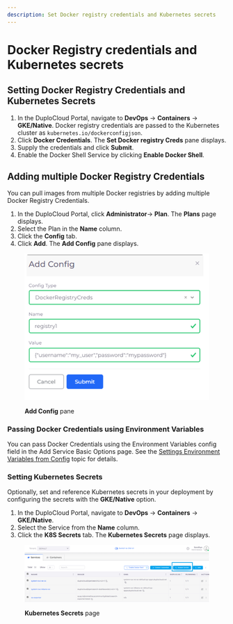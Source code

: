 ```yaml
---
description: Set Docker registry credentials and Kubernetes secrets
---
```


# Docker Registry credentials and Kubernetes secrets

## Setting Docker Registry Credentials and Kubernetes Secrets

1. In the DuploCloud Portal, navigate to  **DevOps** -> **Containers** -> **GKE/Native**. Docker registry credentials are passed to the Kubernetes cluster as `kubernetes.io/dockerconfigjson`.
2. Click **Docker Credentials**. The **Set Docker registry Creds** pane displays.
3. Supply the credentials and click **Submit**.
4. Enable the Docker Shell Service by clicking **Enable Docker Shell**.

## Adding multiple Docker Registry Credentials

You can pull images from multiple Docker registries by adding multiple Docker Registry Credentials.

1. In the DuploCloud Portal, click **Administrator**-> **Plan**. The **Plans** page displays. &#x20;
2. Select the Plan in the **Name** column.
3. Click the **Config** tab.
4. Click **Add**. The **Add Config** pane displays.

<figure><img src="../../../.gitbook/assets/aws_add_config (2).png" alt=""><figcaption><p><strong>Add Config</strong> pane</p></figcaption></figure>

### Passing Docker Credentials using Environment Variables

You can pass Docker Credentials using the Environment Variables config field in the Add Service Basic Options page. See the [Settings Environment Variables from Config](../../../aws/use-cases/passing-secrets/passing-config-and-secrets/setting-environment-variables-from-config.md) topic for details.

### Setting Kubernetes Secrets

Optionally, set and reference Kubernetes secrets in your deployment by configuring the secrets with the **GKE/Native** option.&#x20;

1. In the DuploCloud Portal, navigate to **DevOps** -> **Containers** -> **GKE/Native**.&#x20;
2. Select the Service from the **Name** column.
3. Click the **K8S Secrets** tab. The **Kubernetes Secrets** page displays.

<figure><img src="../../../.gitbook/assets/awssec.png" alt=""><figcaption><p><strong>Kubernetes Secrets</strong> page</p></figcaption></figure>
